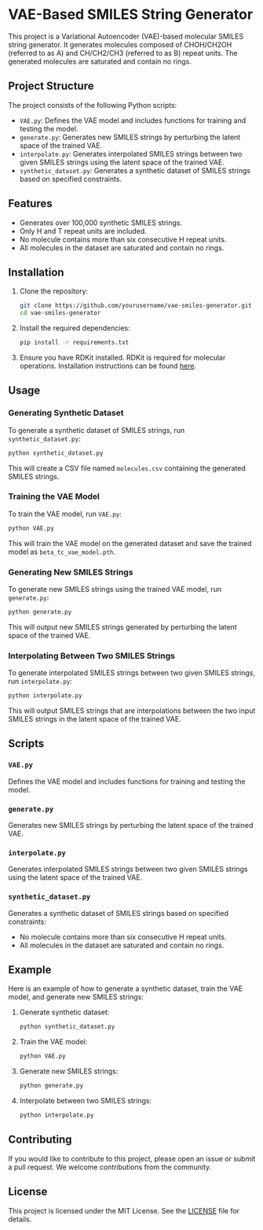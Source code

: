 
# VAE-Based SMILES String Generator

This project is a Variational Autoencoder (VAE)-based molecular SMILES string generator. It generates molecules composed of CHOH/CH2OH (referred to as A) and CH/CH2/CH3 (referred to as B) repeat units. The generated molecules are saturated and contain no rings.

## Project Structure

The project consists of the following Python scripts:

- `VAE.py`: Defines the VAE model and includes functions for training and testing the model.
- `generate.py`: Generates new SMILES strings by perturbing the latent space of the trained VAE.
- `interpolate.py`: Generates interpolated SMILES strings between two given SMILES strings using the latent space of the trained VAE.
- `synthetic_dataset.py`: Generates a synthetic dataset of SMILES strings based on specified constraints.

## Features

- Generates over 100,000 synthetic SMILES strings.
- Only H and T repeat units are included.
- No molecule contains more than six consecutive H repeat units.
- All molecules in the dataset are saturated and contain no rings.

## Installation

1. Clone the repository:
    ```bash
    git clone https://github.com/yourusername/vae-smiles-generator.git
    cd vae-smiles-generator
    ```

2. Install the required dependencies:
    ```bash
    pip install -r requirements.txt
    ```

3. Ensure you have RDKit installed. RDKit is required for molecular operations. Installation instructions can be found [here](https://www.rdkit.org/docs/Install.html).

## Usage

### Generating Synthetic Dataset

To generate a synthetic dataset of SMILES strings, run `synthetic_dataset.py`:
```bash
python synthetic_dataset.py
```
This will create a CSV file named `molecules.csv` containing the generated SMILES strings.

### Training the VAE Model

To train the VAE model, run `VAE.py`:
```bash
python VAE.py
```
This will train the VAE model on the generated dataset and save the trained model as `beta_tc_vae_model.pth`.

### Generating New SMILES Strings

To generate new SMILES strings using the trained VAE model, run `generate.py`:
```bash
python generate.py
```
This will output new SMILES strings generated by perturbing the latent space of the trained VAE.

### Interpolating Between Two SMILES Strings

To generate interpolated SMILES strings between two given SMILES strings, run `interpolate.py`:
```bash
python interpolate.py
```
This will output SMILES strings that are interpolations between the two input SMILES strings in the latent space of the trained VAE.

## Scripts

### `VAE.py`

Defines the VAE model and includes functions for training and testing the model.

### `generate.py`

Generates new SMILES strings by perturbing the latent space of the trained VAE.

### `interpolate.py`

Generates interpolated SMILES strings between two given SMILES strings using the latent space of the trained VAE.

### `synthetic_dataset.py`

Generates a synthetic dataset of SMILES strings based on specified constraints:
- No molecule contains more than six consecutive H repeat units.
- All molecules in the dataset are saturated and contain no rings.

## Example

Here is an example of how to generate a synthetic dataset, train the VAE model, and generate new SMILES strings:

1. Generate synthetic dataset:
    ```bash
    python synthetic_dataset.py
    ```

2. Train the VAE model:
    ```bash
    python VAE.py
    ```

3. Generate new SMILES strings:
    ```bash
    python generate.py
    ```

4. Interpolate between two SMILES strings:
    ```bash
    python interpolate.py
    ```

## Contributing

If you would like to contribute to this project, please open an issue or submit a pull request. We welcome contributions from the community.

## License

This project is licensed under the MIT License. See the [LICENSE](LICENSE) file for details.
